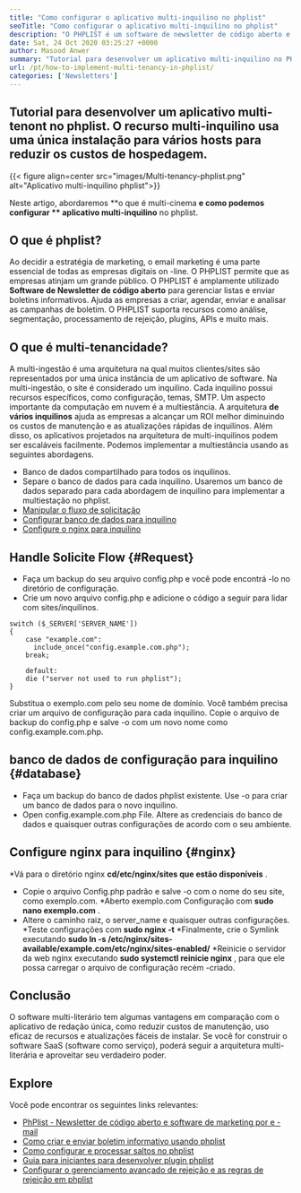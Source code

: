 ```yaml
---
title: "Como configurar o aplicativo multi-inquilino no phplist" 
seoTitle: "Como configurar o aplicativo multi-inquilino no phplist" 
description: "O PHPLIST é um software de newsletter de código aberto e de código aberto. Configure um aplicativo com vários inquilinos e execute várias instâncias de um aplicativo em um ambiente compartilhado." 
date: Sat, 24 Oct 2020 03:25:27 +0000
author: Masood Anwer
summary: "Tutorial para desenvolver um aplicativo multi-inquilino no PHPLIST. O recurso multi-inquilino usa uma única instalação para vários hosts para reduzir os custos de hospedagem." 
url: /pt/how-to-implement-multi-tenancy-in-phplist/
categories: ['Newsletters']
---
```


## Tutorial para desenvolver um aplicativo multi-tenont no phplist. O recurso multi-inquilino usa uma única instalação para vários hosts para reduzir os custos de hospedagem.

{{< figure align=center src="images/Multi-tenancy-phplist.png" alt="Aplicativo multi-inquilino phplist">}}

Neste artigo, abordaremos **o que é multi-cinema  **e como podemos configurar **  aplicativo multi-inquilino**  no phplist.

## O que é phplist?
Ao decidir a estratégia de marketing, o email marketing é uma parte essencial de todas as empresas digitais on -line. O PHPLIST permite que as empresas atinjam um grande público. O PHPLIST é amplamente utilizado **Software de Newsletter de código aberto**  para gerenciar listas e enviar boletins informativos. Ajuda as empresas a criar, agendar, enviar e analisar as campanhas de boletim. O PHPLIST suporta recursos como análise, segmentação, processamento de rejeição, plugins, APIs e muito mais.

## O que é multi-tenancidade?
A multi-ingestão é uma arquitetura na qual muitos clientes/sites são representados por uma única instância de um aplicativo de software. Na multi-ingestão, o site é considerado um inquilino. Cada inquilino possui recursos específicos, como configuração, temas, SMTP.
Um aspecto importante da computação em nuvem é a multiestância. A arquitetura **de vários inquilinos**  ajuda as empresas a alcançar um ROI melhor diminuindo os custos de manutenção e as atualizações rápidas de inquilinos. Além disso, os aplicativos projetados na arquitetura de multi-inquilinos podem ser escaláveis ​​facilmente.
Podemos implementar a multiestância usando as seguintes abordagens.
  * Banco de dados compartilhado para todos os inquilinos.
  * Separe o banco de dados para cada inquilino.
Usaremos um banco de dados separado para cada abordagem de inquilino para implementar a multiestação no phplist.
  * [Manipular o fluxo de solicitação][1]
  * [Configurar banco de dados para inquilino][2]
  * [Configure o nginx para inquilino][3]

## Handle Solicite Flow   {#Request}
  * Faça um backup do seu arquivo config.php e você pode encontrá -lo no diretório de configuração.
  * Crie um novo arquivo config.php e adicione o código a seguir para lidar com sites/inquilinos.
```
switch ($_SERVER['SERVER_NAME'])
{   
    case "example.com":
      include_once("config.example.com.php");
    break;
    
    default:
    die ("server not used to run phplist"); 
}
```
Substitua o exemplo.com pelo seu nome de domínio. Você também precisa criar um arquivo de configuração para cada inquilino. Copie o arquivo de backup do config.php e salve -o com um novo nome como config.example.com.php.

## banco de dados de configuração para inquilino   {#database}
  * Faça um backup do banco de dados phplist existente. Use -o para criar um banco de dados para o novo inquilino.
  * Open config.example.com.php File. Altere as credenciais do banco de dados e quaisquer outras configurações de acordo com o seu ambiente.

## Configure nginx para inquilino   {#nginx}
  *Vá para o diretório nginx **cd/etc/nginx/sites que estão disponíveis** .
  * Copie o arquivo Config.php padrão e salve -o com o nome do seu site, como exemplo.com.
  *Aberto exemplo.com Configuração com **sudo nano exemplo.com** .
  * Altere o caminho raiz, o server_name e quaisquer outras configurações.
  *Teste configurações com **sudo nginx -t** 
  *Finalmente, crie o Symlink executando  **sudo ln -s /etc/nginx/sites-available/example.com/etc/nginx/sites-enabled/** 
  *Reinicie o servidor da web nginx executando **sudo systemctl reinicie nginx** , para que ele possa carregar o arquivo de configuração recém -criado.

## Conclusão
O software multi-literário tem algumas vantagens em comparação com o aplicativo de redação única, como reduzir custos de manutenção, uso eficaz de recursos e atualizações fáceis de instalar. Se você for construir o software SaaS (software como serviço), poderá seguir a arquitetura multi-literária e aproveitar seu verdadeiro poder.

## Explore
Você pode encontrar os seguintes links relevantes:
  * [PhPlist - Newsletter de código aberto e software de marketing por e -mail][4]
  * [Como criar e enviar boletim informativo usando phplist][5]
  * [Como configurar e processar saltos no phplist][6]
  * [Guia para iniciantes para desenvolver plugin phplist][7]
  * [Configurar o gerenciamento avançado de rejeição e as regras de rejeição em phplist][8]

  
[1]: #request
[2]: #database
[3]: #nginx
[4]: https://products.containerize.com/newsletter/phplist
[5]: https://blog.containerize.com/newsletter/how-to-create-and-send-newsletter-using-phplist/
[6]: https://blog.containerize.com/newsletter/how-to-setup-and-process-bounces-in-phplist/
[7]: https://blog.containerize.com/newsletter/beginners-guide-to-develop-phplist-plugin/
[8]: https://blog.containerize.com/newsletter/setup-advanced-bounce-management-and-bounce-rules-in-phplist/
